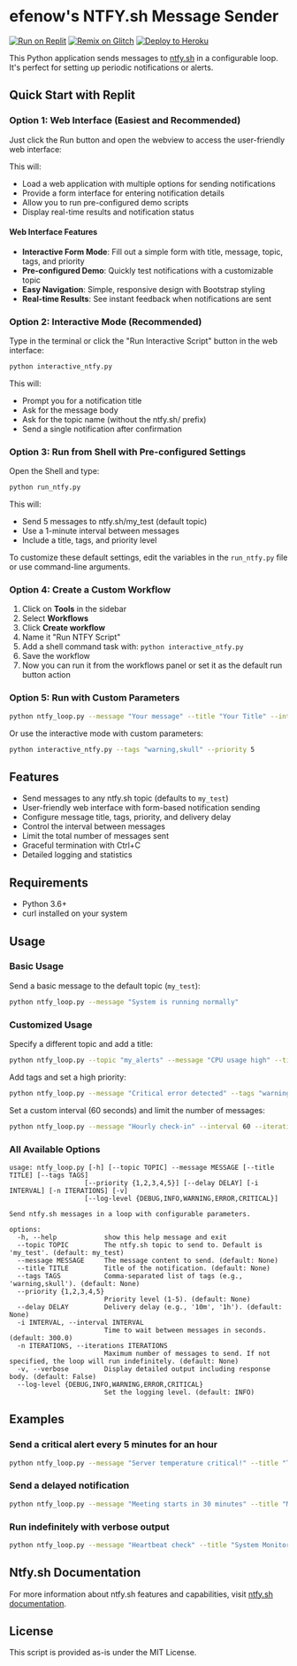 # efenow's NTFY.sh Message Sender

[![Run on Replit](https://replit.com/badge/github/efenow/ntfy.sh-sender)](https://replit.com/github/efenow/ntfy.sh-sender)
[![Remix on Glitch](https://cdn.glitch.com/2703baf2-b643-4da7-ab91-7ee2a2d00b5b%2Fremix-button.svg)](https://glitch.com/edit/#!/import/github/efenow/ntfy.sh-sender)
[![Deploy to Heroku](https://www.herokucdn.com/deploy/button.svg)](https://heroku.com/deploy?template=https://github.com/efenow/ntfy.sh-sender)

This Python application sends messages to [ntfy.sh](https://ntfy.sh) in a configurable loop. It's perfect for setting up periodic notifications or alerts.

## Quick Start with Replit

### Option 1: Web Interface (Easiest and Recommended)
Just click the Run button and open the webview to access the user-friendly web interface:

This will:
- Load a web application with multiple options for sending notifications
- Provide a form interface for entering notification details
- Allow you to run pre-configured demo scripts
- Display real-time results and notification status

#### Web Interface Features
- **Interactive Form Mode**: Fill out a simple form with title, message, topic, tags, and priority
- **Pre-configured Demo**: Quickly test notifications with a customizable topic
- **Easy Navigation**: Simple, responsive design with Bootstrap styling
- **Real-time Results**: See instant feedback when notifications are sent

### Option 2: Interactive Mode (Recommended)
Type in the terminal or click the "Run Interactive Script" button in the web interface:
```bash
python interactive_ntfy.py
```

This will:
- Prompt you for a notification title
- Ask for the message body
- Ask for the topic name (without the ntfy.sh/ prefix)
- Send a single notification after confirmation

### Option 3: Run from Shell with Pre-configured Settings
Open the Shell and type:
```bash
python run_ntfy.py
```

This will:
- Send 5 messages to ntfy.sh/my_test (default topic)
- Use a 1-minute interval between messages
- Include a title, tags, and priority level

To customize these default settings, edit the variables in the `run_ntfy.py` file or use command-line arguments.

### Option 4: Create a Custom Workflow
1. Click on **Tools** in the sidebar
2. Select **Workflows** 
3. Click **Create workflow**
4. Name it "Run NTFY Script"
5. Add a shell command task with: `python interactive_ntfy.py`
6. Save the workflow
7. Now you can run it from the workflows panel or set it as the default run button action

### Option 5: Run with Custom Parameters
```bash
python ntfy_loop.py --message "Your message" --title "Your Title" --interval 30 --iterations 10
```

Or use the interactive mode with custom parameters:
```bash
python interactive_ntfy.py --tags "warning,skull" --priority 5
```

## Features

- Send messages to any ntfy.sh topic (defaults to `my_test`)
- User-friendly web interface with form-based notification sending
- Configure message title, tags, priority, and delivery delay
- Control the interval between messages
- Limit the total number of messages sent
- Graceful termination with Ctrl+C
- Detailed logging and statistics

## Requirements

- Python 3.6+
- curl installed on your system

## Usage

### Basic Usage

Send a basic message to the default topic (`my_test`):

```bash
python ntfy_loop.py --message "System is running normally"
```

### Customized Usage

Specify a different topic and add a title:

```bash
python ntfy_loop.py --topic "my_alerts" --message "CPU usage high" --title "Server Alert"
```

Add tags and set a high priority:

```bash
python ntfy_loop.py --message "Critical error detected" --tags "warning,skull" --priority 5
```

Set a custom interval (60 seconds) and limit the number of messages:

```bash
python ntfy_loop.py --message "Hourly check-in" --interval 60 --iterations 24
```

### All Available Options

```
usage: ntfy_loop.py [-h] [--topic TOPIC] --message MESSAGE [--title TITLE] [--tags TAGS]
                   [--priority {1,2,3,4,5}] [--delay DELAY] [-i INTERVAL] [-n ITERATIONS] [-v]
                   [--log-level {DEBUG,INFO,WARNING,ERROR,CRITICAL}]

Send ntfy.sh messages in a loop with configurable parameters.

options:
  -h, --help            show this help message and exit
  --topic TOPIC         The ntfy.sh topic to send to. Default is 'my_test'. (default: my_test)
  --message MESSAGE     The message content to send. (default: None)
  --title TITLE         Title of the notification. (default: None)
  --tags TAGS           Comma-separated list of tags (e.g., 'warning,skull'). (default: None)
  --priority {1,2,3,4,5}
                        Priority level (1-5). (default: None)
  --delay DELAY         Delivery delay (e.g., '10m', '1h'). (default: None)
  -i INTERVAL, --interval INTERVAL
                        Time to wait between messages in seconds. (default: 300.0)
  -n ITERATIONS, --iterations ITERATIONS
                        Maximum number of messages to send. If not specified, the loop will run indefinitely. (default: None)
  -v, --verbose         Display detailed output including response body. (default: False)
  --log-level {DEBUG,INFO,WARNING,ERROR,CRITICAL}
                        Set the logging level. (default: INFO)
```

## Examples

### Send a critical alert every 5 minutes for an hour

```bash
python ntfy_loop.py --message "Server temperature critical!" --title "Temperature Alert" --tags "warning,thermometer" --priority 5 --interval 300 --iterations 12
```

### Send a delayed notification

```bash
python ntfy_loop.py --message "Meeting starts in 30 minutes" --title "Meeting Reminder" --tags "calendar" --delay "30m"
```

### Run indefinitely with verbose output

```bash
python ntfy_loop.py --message "Heartbeat check" --title "System Monitor" --interval 3600 --verbose
```

## Ntfy.sh Documentation

For more information about ntfy.sh features and capabilities, visit [ntfy.sh documentation](https://docs.ntfy.sh/).

## License

This script is provided as-is under the MIT License.